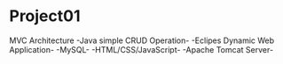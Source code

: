 # Project01
MVC Architecture
-Java simple CRUD Operation-
-Eclipes Dynamic Web Application-
-MySQL-
-HTML/CSS/JavaScript-
-Apache Tomcat Server-
